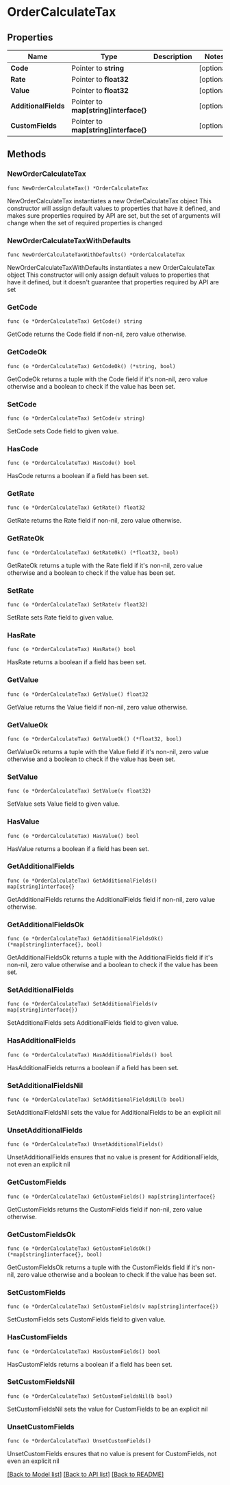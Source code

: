 # OrderCalculateTax

## Properties

Name | Type | Description | Notes
------------ | ------------- | ------------- | -------------
**Code** | Pointer to **string** |  | [optional] 
**Rate** | Pointer to **float32** |  | [optional] 
**Value** | Pointer to **float32** |  | [optional] 
**AdditionalFields** | Pointer to **map[string]interface{}** |  | [optional] 
**CustomFields** | Pointer to **map[string]interface{}** |  | [optional] 

## Methods

### NewOrderCalculateTax

`func NewOrderCalculateTax() *OrderCalculateTax`

NewOrderCalculateTax instantiates a new OrderCalculateTax object
This constructor will assign default values to properties that have it defined,
and makes sure properties required by API are set, but the set of arguments
will change when the set of required properties is changed

### NewOrderCalculateTaxWithDefaults

`func NewOrderCalculateTaxWithDefaults() *OrderCalculateTax`

NewOrderCalculateTaxWithDefaults instantiates a new OrderCalculateTax object
This constructor will only assign default values to properties that have it defined,
but it doesn't guarantee that properties required by API are set

### GetCode

`func (o *OrderCalculateTax) GetCode() string`

GetCode returns the Code field if non-nil, zero value otherwise.

### GetCodeOk

`func (o *OrderCalculateTax) GetCodeOk() (*string, bool)`

GetCodeOk returns a tuple with the Code field if it's non-nil, zero value otherwise
and a boolean to check if the value has been set.

### SetCode

`func (o *OrderCalculateTax) SetCode(v string)`

SetCode sets Code field to given value.

### HasCode

`func (o *OrderCalculateTax) HasCode() bool`

HasCode returns a boolean if a field has been set.

### GetRate

`func (o *OrderCalculateTax) GetRate() float32`

GetRate returns the Rate field if non-nil, zero value otherwise.

### GetRateOk

`func (o *OrderCalculateTax) GetRateOk() (*float32, bool)`

GetRateOk returns a tuple with the Rate field if it's non-nil, zero value otherwise
and a boolean to check if the value has been set.

### SetRate

`func (o *OrderCalculateTax) SetRate(v float32)`

SetRate sets Rate field to given value.

### HasRate

`func (o *OrderCalculateTax) HasRate() bool`

HasRate returns a boolean if a field has been set.

### GetValue

`func (o *OrderCalculateTax) GetValue() float32`

GetValue returns the Value field if non-nil, zero value otherwise.

### GetValueOk

`func (o *OrderCalculateTax) GetValueOk() (*float32, bool)`

GetValueOk returns a tuple with the Value field if it's non-nil, zero value otherwise
and a boolean to check if the value has been set.

### SetValue

`func (o *OrderCalculateTax) SetValue(v float32)`

SetValue sets Value field to given value.

### HasValue

`func (o *OrderCalculateTax) HasValue() bool`

HasValue returns a boolean if a field has been set.

### GetAdditionalFields

`func (o *OrderCalculateTax) GetAdditionalFields() map[string]interface{}`

GetAdditionalFields returns the AdditionalFields field if non-nil, zero value otherwise.

### GetAdditionalFieldsOk

`func (o *OrderCalculateTax) GetAdditionalFieldsOk() (*map[string]interface{}, bool)`

GetAdditionalFieldsOk returns a tuple with the AdditionalFields field if it's non-nil, zero value otherwise
and a boolean to check if the value has been set.

### SetAdditionalFields

`func (o *OrderCalculateTax) SetAdditionalFields(v map[string]interface{})`

SetAdditionalFields sets AdditionalFields field to given value.

### HasAdditionalFields

`func (o *OrderCalculateTax) HasAdditionalFields() bool`

HasAdditionalFields returns a boolean if a field has been set.

### SetAdditionalFieldsNil

`func (o *OrderCalculateTax) SetAdditionalFieldsNil(b bool)`

 SetAdditionalFieldsNil sets the value for AdditionalFields to be an explicit nil

### UnsetAdditionalFields
`func (o *OrderCalculateTax) UnsetAdditionalFields()`

UnsetAdditionalFields ensures that no value is present for AdditionalFields, not even an explicit nil
### GetCustomFields

`func (o *OrderCalculateTax) GetCustomFields() map[string]interface{}`

GetCustomFields returns the CustomFields field if non-nil, zero value otherwise.

### GetCustomFieldsOk

`func (o *OrderCalculateTax) GetCustomFieldsOk() (*map[string]interface{}, bool)`

GetCustomFieldsOk returns a tuple with the CustomFields field if it's non-nil, zero value otherwise
and a boolean to check if the value has been set.

### SetCustomFields

`func (o *OrderCalculateTax) SetCustomFields(v map[string]interface{})`

SetCustomFields sets CustomFields field to given value.

### HasCustomFields

`func (o *OrderCalculateTax) HasCustomFields() bool`

HasCustomFields returns a boolean if a field has been set.

### SetCustomFieldsNil

`func (o *OrderCalculateTax) SetCustomFieldsNil(b bool)`

 SetCustomFieldsNil sets the value for CustomFields to be an explicit nil

### UnsetCustomFields
`func (o *OrderCalculateTax) UnsetCustomFields()`

UnsetCustomFields ensures that no value is present for CustomFields, not even an explicit nil

[[Back to Model list]](../README.md#documentation-for-models) [[Back to API list]](../README.md#documentation-for-api-endpoints) [[Back to README]](../README.md)


